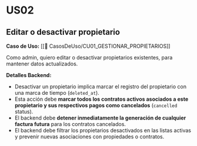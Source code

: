 # US02

## Editar o desactivar propietario

**Caso de Uso:** [[📄 CasosDeUso/CU01_GESTIONAR_PROPIETARIOS]]

Como admin, quiero editar o desactivar propietarios existentes, para mantener datos actualizados.

**Detalles Backend:**
- Desactivar un propietario implica marcar el registro del propietario con una marca de tiempo (`deleted_at`).
- Esta acción debe **marcar todos los contratos activos asociados a este propietario y sus respectivos pagos como cancelados** (`cancelled` status).
- El backend debe **detener inmediatamente la generación de cualquier factura futura** para los contratos cancelados.
- El backend debe filtrar los propietarios desactivados en las listas activas y prevenir nuevas asociaciones con propiedades o contratos.